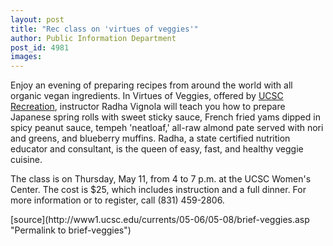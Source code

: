 ```yaml
---
layout: post
title: "Rec class on 'virtues of veggies'"
author: Public Information Department
post_id: 4981
images:
---
```


<a name="content" id="content"></a>
<p>
  Enjoy an evening of preparing recipes from around the world with all organic vegan ingredients. In Virtues of Veggies, offered by <a href="http://www.ucscrecreation.com">UCSC Recreation</a>, instructor Radha Vignola will teach you how to prepare Japanese spring rolls with sweet sticky sauce, French fried yams dipped in spicy peanut sauce, tempeh 'neatloaf,' all-raw almond pate served with nori and greens, and blueberry muffins. Radha, a state certified nutrition educator and consultant, is the queen of easy, fast, and healthy veggie cuisine.
</p>
<p>
  The class is on Thursday, May 11, from 4 to 7 p.m. at the UCSC Women's Center. The cost is $25, which includes instruction and a full dinner. For more information or to register, call (831) 459-2806.
</p>
[source](http://www1.ucsc.edu/currents/05-06/05-08/brief-veggies.asp "Permalink to brief-veggies")
